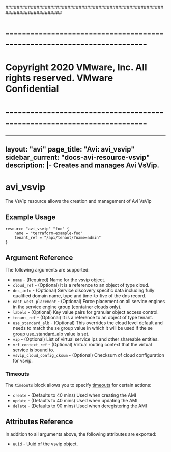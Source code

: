 ############################################################################
# ------------------------------------------------------------------------
# Copyright 2020 VMware, Inc.  All rights reserved. VMware Confidential
# ------------------------------------------------------------------------
###

---
layout: "avi"
page_title: "Avi: avi_vsvip"
sidebar_current: "docs-avi-resource-vsvip"
description: |-
  Creates and manages Avi VsVip.
---

# avi_vsvip

The VsVip resource allows the creation and management of Avi VsVip

## Example Usage

```hcl
resource "avi_vsvip" "foo" {
    name = "terraform-example-foo"
    tenant_ref = "/api/tenant/?name=admin"
}
```

## Argument Reference

The following arguments are supported:

* `name` - (Required) Name for the vsvip object.
* `cloud_ref` - (Optional) It is a reference to an object of type cloud.
* `dns_info` - (Optional) Service discovery specific data including fully qualified domain name, type and time-to-live of the dns record.
* `east_west_placement` - (Optional) Force placement on all service engines in the service engine group (container clouds only).
* `labels` - (Optional) Key value pairs for granular object access control.
* `tenant_ref` - (Optional) It is a reference to an object of type tenant.
* `use_standard_alb` - (Optional) This overrides the cloud level default and needs to match the se group value in which it will be used if the se group use_standard_alb value is set.
* `vip` - (Optional) List of virtual service ips and other shareable entities.
* `vrf_context_ref` - (Optional) Virtual routing context that the virtual service is bound to.
* `vsvip_cloud_config_cksum` - (Optional) Checksum of cloud configuration for vsvip.


### Timeouts

The `timeouts` block allows you to specify [timeouts](https://www.terraform.io/docs/configuration/resources.html#timeouts) for certain actions:

* `create` - (Defaults to 40 mins) Used when creating the AMI
* `update` - (Defaults to 40 mins) Used when updating the AMI
* `delete` - (Defaults to 90 mins) Used when deregistering the AMI

## Attributes Reference

In addition to all arguments above, the following attributes are exported:

* `uuid` -  Uuid of the vsvip object.

